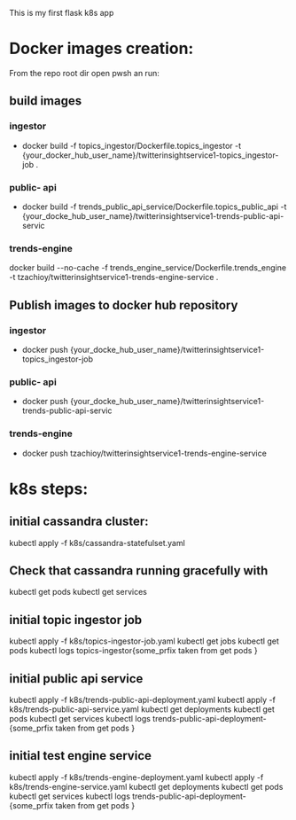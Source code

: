 This is my first flask k8s app

# Docker images creation:
From the repo root dir open pwsh an run:

## build images
### ingestor
- docker build -f topics_ingestor/Dockerfile.topics_ingestor -t {your_docker_hub_user_name}/twitterinsightservice1-topics_ingestor-job .
### public- api
- docker build -f trends_public_api_service/Dockerfile.topics_public_api -t {your_docke_hub_user_name}/twitterinsightservice1-trends-public-api-servic
### trends-engine
docker build --no-cache -f trends_engine_service/Dockerfile.trends_engine -t tzachioy/twitterinsightservice1-trends-engine-service .

## Publish images to docker hub repository
### ingestor
- docker push {your_docke_hub_user_name}/twitterinsightservice1-topics_ingestor-job
### public- api
- docker push {your_docke_hub_user_name}/twitterinsightservice1-trends-public-api-servic
### trends-engine
- docker push tzachioy/twitterinsightservice1-trends-engine-service
# k8s steps:
## initial cassandra cluster: 
kubectl apply -f k8s/cassandra-statefulset.yaml

## Check that cassandra running gracefully with 
kubectl get pods 
kubectl get services

## initial topic ingestor job
kubectl apply -f k8s/topics-ingestor-job.yaml
kubectl get jobs
kubectl get pods 
kubectl logs topics-ingestor{some_prfix taken from get pods }

## initial public api service
kubectl apply -f k8s/trends-public-api-deployment.yaml
kubectl apply -f k8s/trends-public-api-service.yaml
kubectl get deployments
kubectl get pods
kubectl get services
kubectl logs trends-public-api-deployment-{some_prfix taken from get pods }


## initial test engine service
kubectl apply -f k8s/trends-engine-deployment.yaml
kubectl apply -f k8s/trends-engine-service.yaml
kubectl get deployments
kubectl get pods
kubectl get services
kubectl logs trends-public-api-deployment-{some_prfix taken from get pods }